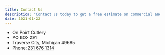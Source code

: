 ```yaml
---
title: Contact Us
description: "Contact us today to get a free estimate on commercial and residential knife and tool sharpening services in Northern Michigan."
date: 2021-01-22 
---
```



- On Point Cutlery
- PO BOX 291
- Traverse City, Michigan 49685
- Phone: [231 676 1314](tel:+12316761314)
    